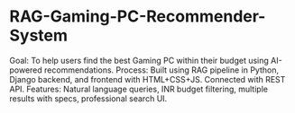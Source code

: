 # RAG-Gaming-PC-Recommender-System
Goal: To help users find the best Gaming PC within their budget using AI-powered recommendations.  Process: Built using RAG pipeline in Python, Django backend, and frontend with HTML+CSS+JS. Connected with REST API.  Features: Natural language queries, INR budget filtering, multiple results with specs, professional search UI.
